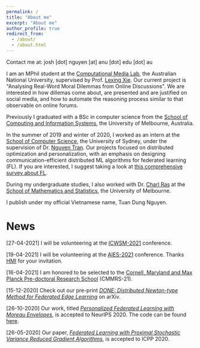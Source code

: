 ```yaml
---
permalink: /
title: "About me"
excerpt: "About me"
author_profile: true
redirect_from: 
  - /about/
  - /about.html
---
```


Contact me at: josh \[dot\] nguyen \[at\] anu \[dot\] edu \[dot\] au

I am an MPhil student at the [Computational Media Lab](http://cm.cecs.anu.edu.au/), the Australian National University, supervised by Prof. [Lexing Xie](http://users.cecs.anu.edu.au/~xlx/). Our current project is "Analysing Real-Word Moral Dilemmas from Online Discussions". We are interested in how dillemas come about, are presented and are justified on social media, and how to automate the reasoning process similar to that observable on online forums.

Previously I graduated with a BSc in computer science from the [School of Computing and Information Systems](https://cis.unimelb.edu.au/), the University of Melbourne, Australia. 

In the summer of 2019 and winter of 2020, I worked as an intern at the [School of Computer Science](https://www.sydney.edu.au/engineering/schools/school-of-computer-science.html), the University of Sydney, under the supervision of Dr. [Nguyen Tran](https://nguyenhoangtran.github.io/). Our projects focused on distributed optimization and personalization, with an emphasis on designing communication-efficient distributed ML algorithms for federated learning (FL). If you are interested, I suggest taking a look at [this comprehensive survey about FL](https://arxiv.org/pdf/1912.04977.pdf).

During my undergraduate studies, I also worked with Dr. [Charl Ras](https://findanexpert.unimelb.edu.au/profile/199833-charl-ras) at the [School of Mathematics and Statistics](https://ms.unimelb.edu.au/), the University of Melbourne.

I publish under my official Vietnamese name, Tuan Dung Nguyen.

News
======

[27-04-2021] I will be volunteering at the [ICWSM-2021](https://www.icwsm.org/2021/index.html) conference.

[19-04-2021] I will be volunteering at the [AIES-2021](https://www.aies-conference.com/2021/) conference. Thanks [HMI](https://hmi.anu.edu.au/) for your invitation.

[16-04-2021] I am honored to be selected to the [Cornell, Maryland and Max Planck Pre-doctoral Research School](https://cmmrs.mpi-sws.org/) (CMMRS-21).

[15-12-2020] Check out our pre-print [_DONE: Distributed Newton-type Method for Federated Edge Learning_](https://arxiv.org/abs/2012.05625) on arXiv.

[26-10-2020] Our work, titled [_Personalized Federated Learning with Moreau Envelopes_](/publication/2020-12-pFedMe), is accepted to NeurIPS 2020. The code can be found [here](https://github.com/CharlieDinh/pFedMe).

[26-05-2020] Our paper, [_Federated Learning with Proximal Stochastic Variance Reduced Gradient Algorithms_](/publication/2020-08-FedProxVR), is accepted to ICPP 2020.